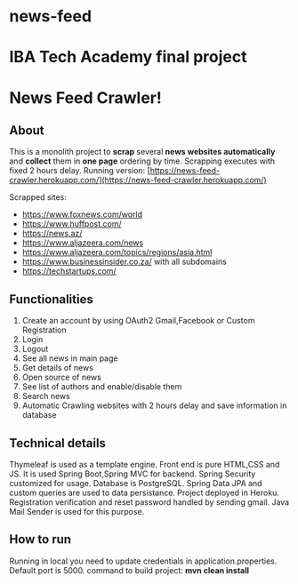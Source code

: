 # news-feed
# IBA Tech Academy final project

# News Feed Crawler!

## About
This is a monolith project to **scrap** several **news websites automatically** and **collect** them in **one page** ordering by time.
Scrapping executes with fixed 2 hours delay. 
Running version: [https://news-feed-crawler.herokuapp.com/](https://news-feed-crawler.herokuapp.com/)

Scrapped sites:
 - https://www.foxnews.com/world
 - https://www.huffpost.com/
 - https://news.az/
 - https://www.aljazeera.com/news
 - https://www.aljazeera.com/topics/regions/asia.html
 - https://www.businessinsider.co.za/ with all subdomains
 - https://techstartups.com/

##  Functionalities

 1. Create an account by using OAuth2 Gmail,Facebook or Custom Registration
 2. Login
 3. Logout
 4. See all news in main page
 5. Get details of news
 6. Open source of news
 7. See list of authors and enable/disable them
 8. Search news
 9. Automatic Crawling websites with 2 hours delay and save information in database

## Technical details

Thymeleaf is used as a template engine. Front end is pure HTML,CSS and JS. 
It is used Spring Boot,Spring MVC for backend. Spring Security customized for usage. Database is PostgreSQL. Spring Data JPA and custom queries are used to data persistance. Project deployed in Heroku. Registration verification and reset password handled by sending gmail. Java Mail Sender is used for this purpose.

## How to run

Running in local you need to update credentials in application.properties. Default port is 5000. 
command to build project: **mvn clean install**

